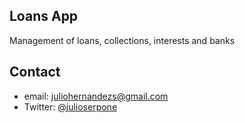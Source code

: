 ## Loans App

Management of loans, collections, interests and banks


## Contact
* email: juliohernandezs@gmail.com
* Twitter: [@julioserpone](https://twitter.com/julioserpone "julioserpone on twitter")
